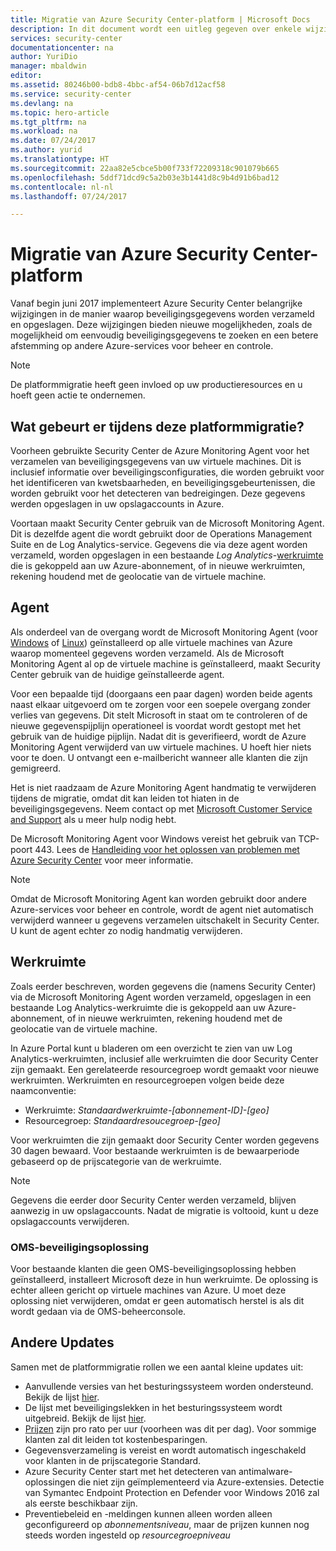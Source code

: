 ```yaml
---
title: Migratie van Azure Security Center-platform | Microsoft Docs
description: In dit document wordt een uitleg gegeven over enkele wijzigingen in de wijze waarop Azure Security Center-gegevens worden verzameld.
services: security-center
documentationcenter: na
author: YuriDio
manager: mbaldwin
editor: 
ms.assetid: 80246b00-bdb8-4bbc-af54-06b7d12acf58
ms.service: security-center
ms.devlang: na
ms.topic: hero-article
ms.tgt_pltfrm: na
ms.workload: na
ms.date: 07/24/2017
ms.author: yurid
ms.translationtype: HT
ms.sourcegitcommit: 22aa82e5cbce5b00f733f72209318c901079b665
ms.openlocfilehash: 5ddf71dcd9c5a2b03e3b1441d8c9b4d91b6bad12
ms.contentlocale: nl-nl
ms.lasthandoff: 07/24/2017

---
```

# <a name="azure-security-center-platform-migration"></a>Migratie van Azure Security Center-platform

Vanaf begin juni 2017 implementeert Azure Security Center belangrijke wijzigingen in de manier waarop beveiligingsgegevens worden verzameld en opgeslagen.  Deze wijzigingen bieden nieuwe mogelijkheden, zoals de mogelijkheid om eenvoudig beveiligingsgegevens te zoeken en een betere afstemming op andere Azure-services voor beheer en controle.

> [!NOTE]
> De platformmigratie heeft geen invloed op uw productieresources en u hoeft geen actie te ondernemen.


## <a name="whats-happening-during-this-platform-migration"></a>Wat gebeurt er tijdens deze platformmigratie?

Voorheen gebruikte Security Center de Azure Monitoring Agent voor het verzamelen van beveiligingsgegevens van uw virtuele machines. Dit is inclusief informatie over beveiligingsconfiguraties, die worden gebruikt voor het identificeren van kwetsbaarheden, en beveiligingsgebeurtenissen, die worden gebruikt voor het detecteren van bedreigingen. Deze gegevens werden opgeslagen in uw opslagaccounts in Azure.

Voortaan maakt Security Center gebruik van de Microsoft Monitoring Agent. Dit is dezelfde agent die wordt gebruikt door de Operations Management Suite en de Log Analytics-service. Gegevens die via deze agent worden verzameld, worden opgeslagen in een bestaande *Log Analytics*-[werkruimte](../log-analytics/log-analytics-manage-access.md) die is gekoppeld aan uw Azure-abonnement, of in nieuwe werkruimten, rekening houdend met de geolocatie van de virtuele machine.

## <a name="agent"></a>Agent

Als onderdeel van de overgang wordt de Microsoft Monitoring Agent (voor [Windows](../log-analytics/log-analytics-windows-agents.md) of [Linux](../log-analytics/log-analytics-linux-agents.md)) geïnstalleerd op alle virtuele machines van Azure waarop momenteel gegevens worden verzameld.  Als de Microsoft Monitoring Agent al op de virtuele machine is geïnstalleerd, maakt Security Center gebruik van de huidige geïnstalleerde agent.

Voor een bepaalde tijd (doorgaans een paar dagen) worden beide agents naast elkaar uitgevoerd om te zorgen voor een soepele overgang zonder verlies van gegevens. Dit stelt Microsoft in staat om te controleren of de nieuwe gegevenspijplijn operationeel is voordat wordt gestopt met het gebruik van de huidige pijplijn. Nadat dit is geverifieerd, wordt de Azure Monitoring Agent verwijderd van uw virtuele machines. U hoeft hier niets voor te doen. U ontvangt een e-mailbericht wanneer alle klanten die zijn gemigreerd.
 
Het is niet raadzaam de Azure Monitoring Agent handmatig te verwijderen tijdens de migratie, omdat dit kan leiden tot hiaten in de beveiligingsgegevens. Neem contact op met [Microsoft Customer Service and Support](https://support.microsoft.com/contactus/) als u meer hulp nodig hebt. 

De Microsoft Monitoring Agent voor Windows vereist het gebruik van TCP-poort 443. Lees de [Handleiding voor het oplossen van problemen met Azure Security Center](security-center-troubleshooting-guide.md) voor meer informatie.


> [!NOTE] 
> Omdat de Microsoft Monitoring Agent kan worden gebruikt door andere Azure-services voor beheer en controle, wordt de agent niet automatisch verwijderd wanneer u gegevens verzamelen uitschakelt in Security Center. U kunt de agent echter zo nodig handmatig verwijderen.

## <a name="workspace"></a>Werkruimte

Zoals eerder beschreven, worden gegevens die (namens Security Center) via de Microsoft Monitoring Agent worden verzameld, opgeslagen in een bestaande Log Analytics-werkruimte die is gekoppeld aan uw Azure-abonnement, of in nieuwe werkruimten, rekening houdend met de geolocatie van de virtuele machine.

In Azure Portal kunt u bladeren om een overzicht te zien van uw Log Analytics-werkruimten, inclusief alle werkruimten die door Security Center zijn gemaakt. Een gerelateerde resourcegroep wordt gemaakt voor nieuwe werkruimten. Werkruimten en resourcegroepen volgen beide deze naamconventie:

- Werkruimte: *Standaardwerkruimte-[abonnement-ID]-[geo]*
- Resourcegroep: *Standaardresoucegroep-[geo]* 
 
Voor werkruimten die zijn gemaakt door Security Center worden gegevens 30 dagen bewaard. Voor bestaande werkruimten is de bewaarperiode gebaseerd op de prijscategorie van de werkruimte.

> [!NOTE]
> Gegevens die eerder door Security Center werden verzameld, blijven aanwezig in uw opslagaccounts. Nadat de migratie is voltooid, kunt u deze opslagaccounts verwijderen.

### <a name="oms-security-solution"></a>OMS-beveiligingsoplossing 

Voor bestaande klanten die geen OMS-beveiligingsoplossing hebben geïnstalleerd, installeert Microsoft deze in hun werkruimte. De oplossing is echter alleen gericht op virtuele machines van Azure. U moet deze oplossing niet verwijderen, omdat er geen automatisch herstel is als dit wordt gedaan via de OMS-beheerconsole.


## <a name="other-updates"></a>Andere Updates

Samen met de platformmigratie rollen we een aantal kleine updates uit:

- Aanvullende versies van het besturingssysteem worden ondersteund. Bekijk de lijst [hier](security-center-faq.md#virtual-machines).
- De lijst met beveiligingslekken in het besturingssysteem wordt uitgebreid. Bekijk de lijst [hier](https://gallery.technet.microsoft.com/Azure-Security-Center-a789e335).
- [Prijzen](https://azure.microsoft.com/pricing/details/security-center/) zijn pro rato per uur (voorheen was dit per dag). Voor sommige klanten zal dit leiden tot kostenbesparingen.
- Gegevensverzameling is vereist en wordt automatisch ingeschakeld voor klanten in de prijscategorie Standard.
- Azure Security Center start met het detecteren van antimalware-oplossingen die niet zijn geïmplementeerd via Azure-extensies. Detectie van Symantec Endpoint Protection en Defender voor Windows 2016 zal als eerste beschikbaar zijn.
- Preventiebeleid en -meldingen kunnen alleen worden alleen geconfigureerd op *abonnementsniveau*, maar de prijzen kunnen nog steeds worden ingesteld op *resourcegroepniveau*


